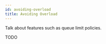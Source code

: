 ```yaml
---
id: avoiding-overload
title: Avoiding Overload
---
```


Talk about features such as queue limit policies.

TODO